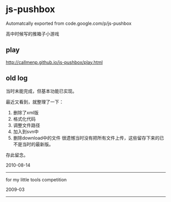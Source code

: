 # js-pushbox
Automatcally exported from code.google.com/p/js-pushbox

高中时候写的推箱子小游戏

## play
http://callmenp.github.io/js-pushbox/play.html

## old log

当时未能完成，但基本功能已实现。

最近又看到，就整理了一下：
  1. 删除了xml版
  1. 格式化代码
  1. 调整文件路径
  1. 加入到svn中
  1. 删除download中的文件
很遗憾当时没有把所有文件上传，这些留存下来的已不是当时的最新版。

存此留念。

2010-08-14

---


for my little tools competition

2009-03

---
